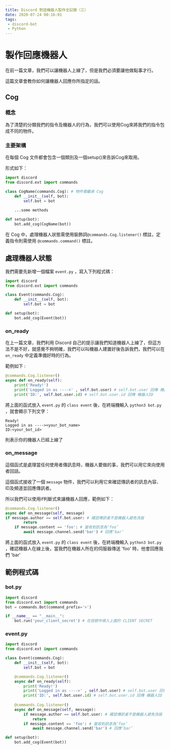 ```yaml
---
title: Discord 對話機器人製作全記錄（三）
date: 2020-07-24 00:16:01
tags:
 - discord-bot
 - Python
---
```


# 製作回應機器人

在前一篇文章，我們可以讓機器人上線了，但是我們必須要讓他做點事才行。

這篇文章會教你如何讓機器人回應你所指定的話。

## Cog 

### 概念

為了清楚的分類我們的指令及機器人的行為，我們可以使用Cog來將我們的指令包成不同的物件。

### 主要架構

在每個 Cog 文件都會包含一個類別及一個setup()來告訴Cog來取用。

形式如下：

```python
import discord
from discord.ext import commands

class CogName(commands.Cog): # 物件需繼承 Cog
    def __init__(self, bot):
        self.bot = bot
        
    ...some methods

def setup(bot):
    bot.add_cog(CogName(bot))
```

在 Cog 中，處理機器人狀態需使用裝飾詞`@commands.Cog.listener()` 標註，定義指令則需使用 `@commands.command()` 標註。

## 處理機器人狀態

我們需要先新增一個檔案 `event.py` ，寫入下列程式碼：

```python
import discord
from discord.ext import commands

class Event(commands.Cog):
    def __init__(self, bot):
        self.bot = bot

def setup(bot):
    bot.add_cog(Event(bot))
```

### on_ready

在上一篇文章，我們利用 Discord 自己的提示讓我們知道機器人上線了，但這方法不是不好，就感覺不夠明確，我們可以叫機器人建置好後告訴我們，我們可以在 `on_ready` 中定義準備好時的行為。

範例如下 :

```python
@commands.Cog.listener()
async def on_ready(self):
    print('Ready!')
    print('Logged in as ---->' , self.bot.user) # self.bot.user 回傳 機器人名稱#1234
    print('ID:', self.bot.user.id) # self.bot.user.id 回傳 機器人ID
```

將上面的函式放入 `event.py` 的 `class event` 後，在終端機輸入 `python3 bot.py` ，就會顯示下列文字：

```
Ready!
Logged in as ----><your_bot_name>
ID:<your_bot_id>
```

則表示你的機器人已經上線了

### on_message

這個函式是處理當任何使用者傳訊息時，機器人要做的事，我們可以用它來向使用者回話。

這個函式接收了一個 `message` 物件，我們可以利用它來確認傳訊者的訊息內容、ID及頻道並回應傳訊者。

所以我們可以使用if判斷式來讓機器人回應，範例如下：

```python
@commands.Cog.listener()
async def on_message(self, message)
if message.author == self.bot.user: # 確認傳訊者不是機器人避免洗版
        return
    if message.content == 'foo': # 當收到訊息為‘foo’
        await message.channel.send('bar') # 回應‘bar’
```

將上面的函式放入 `event.py` 的 `class event` 後，在終端機輸入 `python3 bot.py` ，確認機器人在線上後，當我們在機器人所在的伺服器傳送 'foo' 時，他會回應我們 'bar'



## 範例程式碼

### bot.py

```python
import discord
from discord.ext import commands
bot = commands.Bot(command_prefix='>')

if __name__ == "__main__":
    bot.run('your_client_secret') # 在括號中填入上面的 CLIENT SECRET
```

### event.py

```python
import discord
from discord.ext import commands

class Event(commands.Cog):
    def __init__(self, bot):
        self.bot = bot

    @commands.Cog.listener()
    async def on_ready(self):
        print('Ready!')
        print('Logged in as ---->' , self.bot.user) # self.bot.user 回傳 機器人名稱#1234
        print('ID:', self.bot.user.id) # self.bot.user.id 回傳 機器人ID
    
    @commands.Cog.listener()
    async def on_message(self, message):
        if message.author == self.bot.user: # 確認傳訊者不是機器人避免洗版
            return
        if message.content == 'foo': # 當收到訊息為‘foo’
            await message.channel.send('bar') # 回應‘bar’

def setup(bot):
    bot.add_cog(Event(bot))
```

